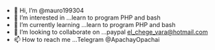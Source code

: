 - 👋 Hi, I’m @mauro199304
- 👀 I’m interested in ...learn to program PHP and bash
- 🌱 I’m currently learning ...learn to program PHP and bash
- 💞️ I’m looking to collaborate on ...paypal el_chege_vara@hotmail.com
- 📫 How to reach me ...Telegram @ApachayOpachai

<!---
mauro199304/mauro199304 is a ✨ special ✨ repository because its `README.md` (this file) appears on your GitHub profile.
You can click the Preview link to take a look at your changes.
--->
